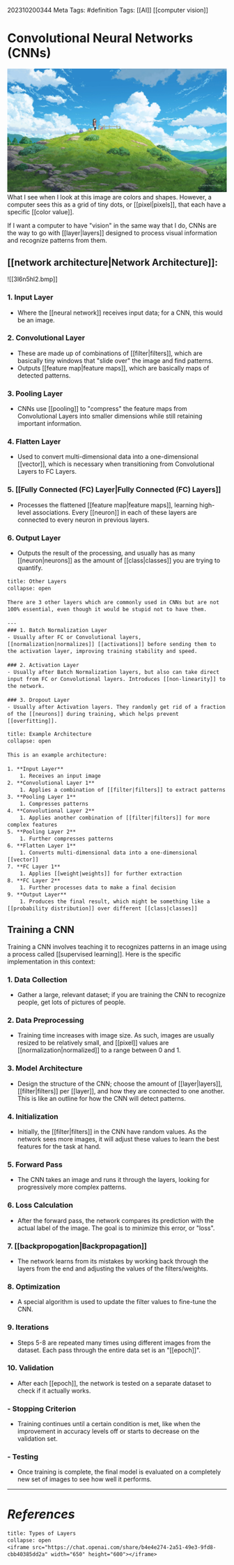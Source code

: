 202310200344
Meta Tags: #definition 
Tags: [[AI]] [[computer vision]]

# Convolutional Neural Networks (CNNs)
![colorful image](/Files/cnn1.jpg)
What I see when I look at this image are colors and shapes. However, a computer sees this as a grid of tiny dots, or [[pixel|pixels]], that each have a specific [[color value]]. 

If I want a computer to have "vision" in the same way that I do, CNNs are the way to go with [[layer|layers]] designed to process visual information and recognize patterns from them.

## [[network architecture|Network Architecture]]:
![[3l6n5hl2.bmp]]
### 1. Input Layer
- Where the [[neural network]] receives input data; for a CNN, this would be an image.
### 2. Convolutional Layer
- These are made up of combinations of [[filter|filters]], which are basically tiny windows that "slide over" the image and find patterns.
- Outputs [[feature map|feature maps]], which are basically maps of detected patterns.
### 3. Pooling Layer
- CNNs use [[pooling]] to "compress" the feature maps from Convolutional Layers into smaller dimensions while still retaining important information.
### 4. Flatten Layer
- Used to convert multi-dimensional data into a one-dimensional [[vector]], which is necessary when transitioning from Convolutional Layers to FC Layers.
### 5. [[Fully Connected (FC) Layer|Fully Connected (FC) Layers]]
- Processes the flattened [[feature map|feature maps]], learning high-level associations. Every [[neuron]] in each of these layers are connected to every neuron in previous layers. 
### 6. Output Layer
- Outputs the result of the processing, and usually has as many [[neuron|neurons]] as the amount of [[class|classes]] you are trying to quantify.

```ad-seealso
title: Other Layers
collapse: open

There are 3 other layers which are commonly used in CNNs but are not 100% essential, even though it would be stupid not to have them.

---
### 1. Batch Normalization Layer
- Usually after FC or Convolutional layers, [[normalization|normalizes]] [[activations]] before sending them to the activation layer, improving training stability and speed.

### 2. Activation Layer
- Usually after Batch Normalization layers, but also can take direct input from FC or Convolutional layers. Introduces [[non-linearity]] to the network.

### 3. Dropout Layer
- Usually after Activation layers. They randomly get rid of a fraction of the [[neurons]] during training, which helps prevent [[overfitting]].

```
```ad-example
title: Example Architecture
collapse: open

This is an example architecture:

1. **Input Layer**
	1. Receives an input image
2. **Convolutional Layer 1**
	1. Applies a combination of [[filter|filters]] to extract patterns
3. **Pooling Layer 1**
	1. Compresses patterns
4. **Convolutional Layer 2**
	1. Applies another combination of [[filter|filters]] for more complex features
5. **Pooling Layer 2**
	1. Further compresses patterns
6. **Flatten Layer 1**
	1. Converts multi-dimensional data into a one-dimensional [[vector]]
7. **FC Layer 1**
	1. Applies [[weight|weights]] for further extraction
8. **FC Layer 2**
	1. Further processes data to make a final decision
9. **Output Layer**
	1. Produces the final result, which might be something like a [[probability distribution]] over different [[class|classes]]

```

## Training a CNN

Training a CNN involves teaching it to recognizes patterns in an image using a process called [[supervised learning]]. Here is the specific implementation in this context:
### 1. Data Collection
- Gather a large, relevant dataset; if you are training the CNN to recognize people, get lots of pictures of people.
### 2. Data Preprocessing
- Training time increases with image size. As such, images are usually resized to be relatively small, and [[pixel]] values are [[normalization|normalized]] to a range between 0 and 1.
### 3. Model Architecture
- Design the structure of the CNN; choose the amount of [[layer|layers]], [[filter|filters]] per [[layer]], and how they are connected to one another. This is like an outline for how the CNN will detect patterns.
### 4. Initialization
- Initially, the [[filter|filters]] in the CNN have random values. As the network sees more images, it will adjust these values to learn the best features for the task at hand.
### 5. Forward Pass
- The CNN takes an image and runs it through the layers, looking for progressively more complex patterns.
### 6. Loss Calculation
- After the forward pass, the network compares its prediction with the actual label of the image. The goal is to minimize this error, or "loss".
### 7. [[backpropogation|Backpropagation]]
- The network learns from its mistakes by working back through the layers from the end and adjusting the values of the filters/weights.
### 8. Optimization
- A special algorithm is used to update the filter values to fine-tune the CNN.
### 9. Iterations
- Steps 5-8 are repeated many times using different images from the dataset. Each pass through the entire data set is an "[[epoch]]".
### 10. Validation
- After each [[epoch]], the network is tested on a separate dataset to check if it actually works.
### - Stopping Criterion
- Training continues until a certain condition is met, like when the improvement in accuracy levels off or starts to decrease on the validation set.
### - Testing
- Once training is complete, the final model is evaluated on a completely new set of images to see how well it performs.

---
# *References*
```ad-info
title: Types of Layers
collapse: open
<iframe src="https://chat.openai.com/share/b4e4e274-2a51-49e3-9fd8-cbb40385dd2a" width="650" height="600"></iframe>
```


